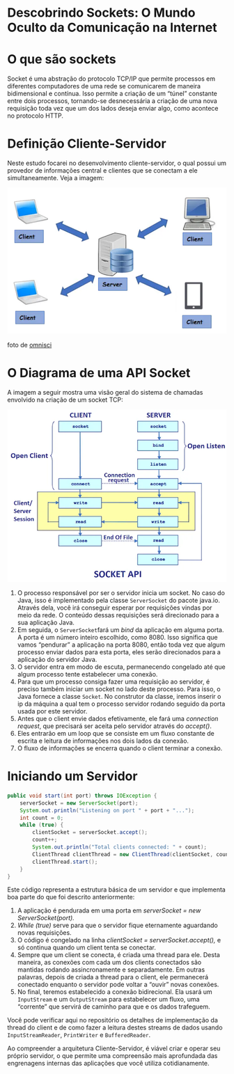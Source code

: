 # Descobrindo Sockets: O Mundo Oculto da Comunicação na Internet

# O que são sockets

Socket é uma abstração do protocolo TCP/IP que permite processos em diferentes computadores de uma rede se comunicarem de maneira bidimensional e contínua. Isso permite a criação de um “túnel” constante entre dois processos, tornando-se desnecessária a criação de uma nova requisição toda vez que um dos lados deseja enviar algo, como acontece no protocolo HTTP.

# Definição Cliente-Servidor

Neste estudo focarei no desenvolvimento cliente-servidor, o qual possui um provedor de informações central e clientes que se conectam a ele simultaneamente. Veja a imagem: 

![foto de [omnisci](https://www.omnisci.com/technical-glossary/client-server)](readme_files/Untitled.png)

foto de [omnisci](https://www.omnisci.com/technical-glossary/client-server)

# O Diagrama de uma API Socket

A imagem a seguir mostra uma visão geral do sistema de chamadas envolvido na criação de um socket TCP:

![Untitled](readme_files/Untitled%201.png)

1. O processo responsável por ser o servidor inicia um socket. No caso do Java, isso é implementado pela classe `ServerSocket` do pacote java.io. Através dela, você irá conseguir esperar por requisições vindas por meio da rede. O conteúdo dessas requisições será direcionado para a sua aplicação Java.
2. Em seguida, o `ServerSocket`fará um *bind* da aplicação em alguma porta. A porta é um número inteiro escolhido, como 8080. Isso significa que vamos “pendurar” a aplicação na porta 8080, então toda vez que algum processo enviar dados para esta porta, eles serão direcionados para a aplicação do servidor Java.
3. O servidor entra em modo de escuta, permanecendo congelado até que algum processo tente estabelecer uma conexão.
4. Para que um processo consiga fazer uma requisição ao servidor, é preciso também iniciar um socket no lado deste processo. Para isso, o Java fornece a classe `Socket`. No construtor da classe, iremos inserir o ip da máquina a qual tem o processo servidor rodando seguido da porta usada por este servidor.
5. Antes que o client envie dados efetivamente, ele fará uma *connection request*,  que precisará ser aceita pelo servidor através do *accept()*.
6. Eles entrarão em um loop que se consiste em um fluxo constante de escrita e leitura de informações nos dois lados da conexão.
7. O fluxo de informações se encerra quando o client terminar a conexão.

# Iniciando um Servidor

 

```java
public void start(int port) throws IOException {
    serverSocket = new ServerSocket(port);
    System.out.println("Listening on port " + port + "...");
    int count = 0;
    while (true) {
        clientSocket = serverSocket.accept();
        count++;
        System.out.println("Total clients connected: " + count);
        ClientThread clientThread = new ClientThread(clientSocket, count);
        clientThread.start();
    }
}
```

Este código representa a estrutura básica de um servidor e que implementa boa parte do que foi descrito anteriormente: 

1.  A aplicação é pendurada em uma porta em *serverSocket = new ServerSocket(port).*
2. *While (true)* serve para que o servidor fique eternamente aguardando novas requisições.
3. O código é congelado na linha *clientSocket = serverSocket.accept(),* e só continua quando um client tenta se conectar.
4. Sempre que um client se conecta, é criada uma thread para ele. Desta maneira, as conexões com cada um dos clients conectados são mantidas rodando assincronamente e separadamente.  Em outras palavras, depois de criada a thread para o client, ele permanecerá conectado enquanto o servidor pode voltar a “ouvir” novas conexões.
5. No final, teremos estabelecido a conexão bidirecional. Ela usará um `InputStream` e um `OutputStream` para estabelecer um fluxo, uma “corrente” que servirá de caminho para que e os dados trafeguem. 

Você pode verificar aqui no repositório os detalhes de implementação da thread do client e de como fazer a leitura destes streams de dados usando `InputStreamReader`, `PrintWriter` e `BufferedReader`.

Ao compreender a arquitetura Cliente-Servidor, é viável criar e operar seu próprio servidor, o que permite uma compreensão mais aprofundada das engrenagens internas das aplicações que você utiliza cotidianamente.